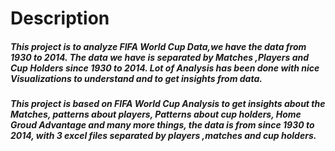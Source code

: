 # Description

##### This project is to analyze FIFA World Cup Data,we have the data from 1930 to 2014. The data we have is separated by Matches ,Players and Cup Holders since 1930 to 2014. Lot of Analysis has been done with nice Visualizations to understand and to get insights from data.

##### This project is based on FIFA World Cup Analysis to get insights about the Matches, patterns about players, Patterns about cup holders, Home Groud Advantage and many more things, the data is from since 1930 to 2014, with 3 excel files separated by players ,matches and cup holders.
